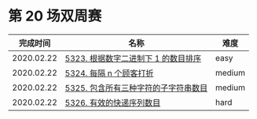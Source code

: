 # 第 20 场双周赛

**完成时间**|**名称**|**难度**
------------|--------|------------
2020.02.22|[5323. 根据数字二进制下 1 的数目排序](./5323.%20根据数字二进制下%201%20的数目排序)|easy
2020.02.22|[5324. 每隔 n 个顾客打折](./5324.%20每隔%20n%20个顾客打折)|medium
2020.02.22|[5325. 包含所有三种字符的子字符串数目](./5325.%20包含所有三种字符的子字符串数目)|medium
2020.02.22|[5326. 有效的快递序列数目](./5326.%20有效的快递序列数目)|hard
